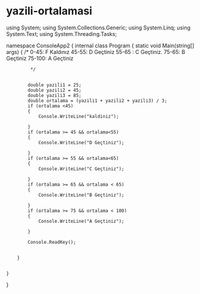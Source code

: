 # yazili-ortalamasi
using System;
using System.Collections.Generic;
using System.Linq;
using System.Text;
using System.Threading.Tasks;

namespace ConsoleApp2
{
    internal class Program
    {
        static void Main(string[] args)
        {
            /*
            0-45: F Kaldınız
            45-55: D Geçtiniz
            55-65 : C Geçtiniz.
            75-65:   B Geçtiniz
            75-100:   A Geçtiniz
             
             */


            double yazili1 = 25;
            double yazili2 = 45;
            double yazili3 = 85;
            double ortalama = (yazili1 + yazili2 + yazili3) / 3;
            if (ortalama <45)
            {
                Console.WriteLine("kaldiniz"); 
                
            }
            if (ortalama >= 45 && ortalama<55)
            {
                Console.WriteLine("D Geçtiniz");

            }
            if (ortalama >= 55 && ortalama<65)
            {
                Console.WriteLine("C Geçtiniz");

            }
            if (ortalama >= 65 && ortalama < 65)
            {
                Console.WriteLine("B Geçtiniz");

            }
            if (ortalama >= 75 && ortalama < 100)
            {
                Console.WriteLine("A Geçtiniz");

            }

            Console.ReadKey();


        }


    }
}
